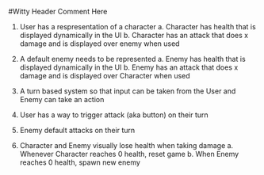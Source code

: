 #Witty Header Comment Here

1. User has a respresentation of a character
  a. Character has health that is displayed dynamically in the UI
  b. Character has an attack that does x damage and is displayed over enemy when used

2. A default enemy needs to be represented
  a. Enemy has health that is displayed dynamically in the UI
  b. Enemy has an attack that does x damage and is displayed over Character when used

3. A turn based system so that input can be taken from the User and Enemy can take an action

4. User has a way to trigger attack (aka button) on their turn

5. Enemy default attacks on their turn

6. Character and Enemy visually lose health when taking damage
  a. Whenever Character reaches 0 health, reset game
  b. When Enemy reaches 0 health, spawn new enemy
